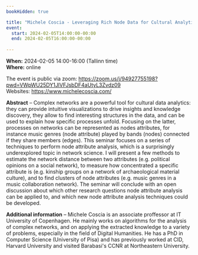 ```yaml
---
bookHidden: true

title: "Michele Coscia - Leveraging Rich Node Data for Cultural Analytics"
event:
  start: 2024-02-05T14:00:00-00:00
  end: 2024-02-05T16:00:00-00:00
  
---
```


**When:** 2024-02-05 14:00-16:00 (Tallinn time)  
**Where:** online  

The event is public via zoom: https://zoom.us/j/94927755198?pwd=VWpWU25DY1JlVFJsbDF4aUtyL3Zvdz09  
Websites: https://www.michelecoscia.com/  


<!--more-->
**Abstract** – Complex networks are a powerful tool for cultural data analytics: they can provide intuitive visualizations to drive insights and knowledge discovery, they allow to find interesting structures in the data, and can be used to explain how specific processes unfold. Focusing on the latter, processes on networks can be represented as nodes attributes, for instance music genres (node attribute) played by bands (nodes) connected if they share members (edges). This seminar focuses on a series of techniques to perform node attribute analysis, which is a surprisingly underexplored topic in network science. I will present a few methods to estimate the network distance between two attributes (e.g. political opinions on a social network), to measure how concentrated a specific attribute is (e.g. kinship groups on a network of archaeological material culture), and to find clusters of node attributes (e.g. music genres in a music collaboration network). The seminar will conclude with an open discussion about which other research questions node attribute analysis can be applied to, and which new node attribute analysis techniques could be developed.  
  
**Additional information** – Michele Coscia is an associate proffessor at IT University of Copenhagen. He mainly works on algorithms for the analysis of complex networks, and on applying the extracted knowledge to a variety of problems, especially in the field of Digital Humanities. He has a PhD in Computer Science (University of Pisa) and has previously worked at CID, Harvard University and visited Barabasi's CCNR at Northeastern University.

